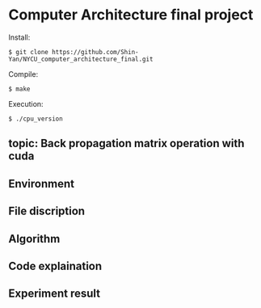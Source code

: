 # Computer Architecture final project

Install: 
```
$ git clone https://github.com/Shin-Yan/NYCU_computer_architecture_final.git
```
Compile:
```
$ make
```

Execution:
```
$ ./cpu_version
```

## topic: Back propagation matrix operation with cuda

## Environment

## File discription

## Algorithm

## Code explaination

## Experiment result
